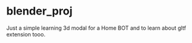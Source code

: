 # blender_proj

Just a simple learning 3d modal for a Home BOT and to learn about gltf extension tooo.
